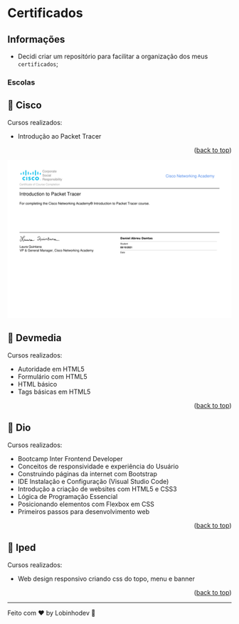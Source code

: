 # Certificados

## Informações

-   Decidi criar um repositório para facilitar a organização dos meus `certificados`;

### Escolas

## 🧠 Cisco

Cursos realizados:

-   Introdução ao Packet Tracer
<p align="right">(<a href="#top">back to top</a>)</p>
<p align="center">
  <img width="600" src="Cisco/Introdução ao packet tracer.pdf">
</p>

## 🧠 Devmedia

Cursos realizados:

-   Autoridade em HTML5
-   Formulário com HTML5
-   HTML básico
-   Tags básicas em HTML5
<p align="right">(<a href="#top">back to top</a>)</p>

## 🧠 Dio

Cursos realizados:

-   Bootcamp Inter Frontend Developer
-   Conceitos de responsividade e experiência do Usuário
-   Construindo páginas da internet com Bootstrap
-   IDE Instalação e Configuração
    (Visual Studio Code)
-   Introdução a criação de websites com HTML5 e CSS3
-   Lógica de Programação Essencial
-   Posicionando elementos com Flexbox em CSS
-   Primeiros passos para desenvolvimento web
<p align="right">(<a href="#top">back to top</a>)</p>

## 🧠 Iped

Cursos realizados:

-   Web design responsivo criando css do topo, menu e banner
<p align="right">(<a href="#top">back to top</a>)</p>

---

Feito com ♥ by Lobinhodev 🐺
